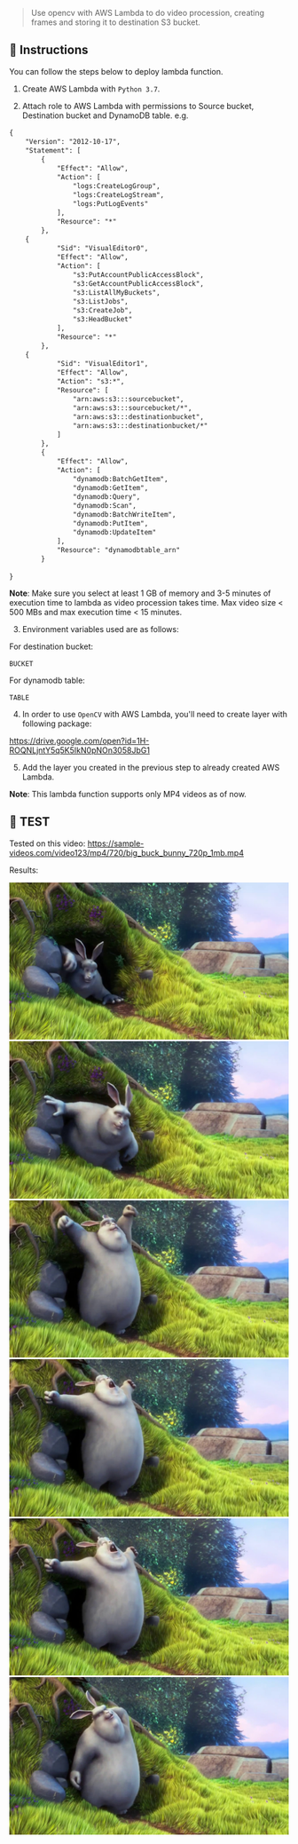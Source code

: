 > Use opencv with AWS Lambda to do video procession, creating frames and storing it to destination S3 bucket.

## 🚀 Instructions
You can follow the steps below to deploy lambda function. 

1. Create AWS Lambda with `Python 3.7`.

2. Attach role to AWS Lambda with permissions to Source bucket, Destination bucket and DynamoDB table.
e.g. 

```
{
    "Version": "2012-10-17",
    "Statement": [
        {
            "Effect": "Allow",
            "Action": [
                "logs:CreateLogGroup",
                "logs:CreateLogStream",
                "logs:PutLogEvents"
            ],
            "Resource": "*"
        },
 	{
            "Sid": "VisualEditor0",
            "Effect": "Allow",
            "Action": [
                "s3:PutAccountPublicAccessBlock",
                "s3:GetAccountPublicAccessBlock",
                "s3:ListAllMyBuckets",
                "s3:ListJobs",
                "s3:CreateJob",
                "s3:HeadBucket"
            ],
            "Resource": "*"
        },
	{ 
            "Sid": "VisualEditor1",
            "Effect": "Allow",
            "Action": "s3:*",
            "Resource": [
                "arn:aws:s3:::sourcebucket",
                "arn:aws:s3:::sourcebucket/*",
                "arn:aws:s3:::destinationbucket",
                "arn:aws:s3:::destinationbucket/*"
            ]
        },
       	{ 
            "Effect": "Allow",
            "Action": [
                "dynamodb:BatchGetItem",
                "dynamodb:GetItem",
                "dynamodb:Query",
                "dynamodb:Scan",
                "dynamodb:BatchWriteItem",
                "dynamodb:PutItem",
                "dynamodb:UpdateItem"
            ],
            "Resource": "dynamodbtable_arn"
        }
    
}

```

**Note**: Make sure you select at least 1 GB of memory and 3-5 minutes of execution time to lambda as video procession takes time. Max video size < 500 MBs and max execution time < 15 minutes.

3. Environment variables used are as follows:

For destination bucket:
```
BUCKET
```

For dynamodb table:
```
TABLE
```

4. In order to use `OpenCV` with AWS Lambda, you'll need to create layer with following package:

https://drive.google.com/open?id=1H-ROQNLjntY5q5K5IkN0pNOn3058JbG1

5. Add the layer you created in the previous step to already created AWS Lambda.


**Note**: This lambda function supports only MP4 videos as of now.

## :100: TEST

Tested on this video: 
https://sample-videos.com/video123/mp4/720/big_buck_bunny_720p_1mb.mp4

Results: 

![Sample Video - 0](/test/SampleVideo0.jpg)
![Sample Video - 1](/test/SampleVideo1.jpg)
![Sample Video - 2](/test/SampleVideo2.jpg)
![Sample Video - 3](/test/SampleVideo3.jpg)
![Sample Video - 4](/test/SampleVideo4.jpg)
![Sample Video - 5](/test/SampleVideo5.jpg)

